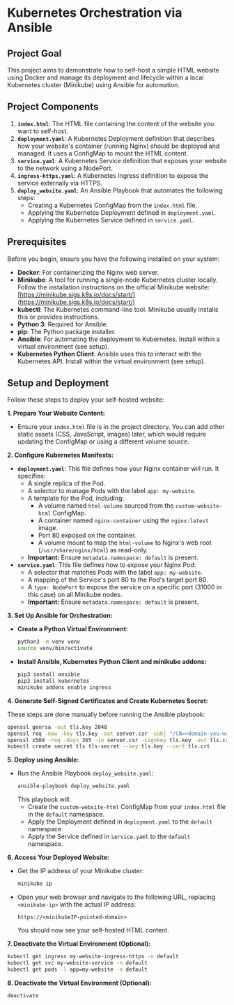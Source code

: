 # Kubernetes Orchestration via Ansible

## Project Goal

This project aims to demonstrate how to self-host a simple HTML website using Docker and manage its deployment and lifecycle within a local Kubernetes cluster (Minikube) using Ansible for automation.

## Project Components

1.  **`index.html`**: The HTML file containing the content of the website you want to self-host.
2.  **`deployment.yaml`**: A Kubernetes Deployment definition that describes how your website's container (running Nginx) should be deployed and managed. It uses a ConfigMap to mount the HTML content.
3.  **`service.yaml`**: A Kubernetes Service definition that exposes your website to the network using a NodePort.
4.  **`ingress-https.yaml`**: A Kubernetes Ingress definition to expose the service externally via HTTPS.
5.  **`deploy_website.yaml`**: An Ansible Playbook that automates the following steps:
    * Creating a Kubernetes ConfigMap from the `index.html` file.
    * Applying the Kubernetes Deployment defined in `deployment.yaml`.
    * Applying the Kubernetes Service defined in `service.yaml`.

## Prerequisites

Before you begin, ensure you have the following installed on your system:

* **Docker**: For containerizing the Nginx web server.
* **Minikube**: A tool for running a single-node Kubernetes cluster locally. Follow the installation instructions on the official Minikube website: [https://minikube.sigs.k8s.io/docs/start/](https://minikube.sigs.k8s.io/docs/start/)
* **kubectl**: The Kubernetes command-line tool. Minikube usually installs this or provides instructions.
* **Python 3**: Required for Ansible.
* **pip**: The Python package installer.
* **Ansible**: For automating the deployment to Kubernetes. Install within a virtual environment (see setup).
* **Kubernetes Python Client**: Ansible uses this to interact with the Kubernetes API. Install within the virtual environment (see setup).

## Setup and Deployment

Follow these steps to deploy your self-hosted website:

**1. Prepare Your Website Content:**

* Ensure your `index.html` file is in the project directory. You can add other static assets (CSS, JavaScript, images) later, which would require updating the ConfigMap or using a different volume source.

**2. Configure Kubernetes Manifests:**

* **`deployment.yaml`**: This file defines how your Nginx container will run. It specifies:
    * A single replica of the Pod.
    * A selector to manage Pods with the label `app: my-website`.
    * A template for the Pod, including:
        * A volume named `html-volume` sourced from the `custom-website-html` ConfigMap.
        * A container named `nginx-container` using the `nginx:latest` image.
        * Port 80 exposed on the container.
        * A volume mount to map the `html-volume` to Nginx's web root (`/usr/share/nginx/html`) as read-only.
    * **Important:** Ensure `metadata.namespace: default` is present.
* **`service.yaml`**: This file defines how to expose your Nginx Pod:
    * A selector that matches Pods with the label `app: my-website`.
    * A mapping of the Service's port 80 to the Pod's target port 80.
    * A `type: NodePort` to expose the service on a specific port (31000 in this case) on all Minikube nodes.
    * **Important:** Ensure `metadata.namespace: default` is present.

**3. Set Up Ansible for Orchestration:**

* **Create a Python Virtual Environment:**
    ```bash
    python3 -m venv venv
    source venv/bin/activate
    ```
* **Install Ansible, Kubernetes Python Client and minikube addons:**
    ```bash
    pip3 install ansible
    pip3 install kubernetes
    minikube addons enable ingress
    ```

**4. Generate Self-Signed Certificates and Create Kubernetes Secret:**

   These steps are done manually before running the Ansible playbook:

   ```bash
   openssl genrsa -out tls.key 2048
   openssl req -new -key tls.key -out server.csr -subj "/CN=<domain-you-want>" # Use your desired DNS name
   openssl x509 -req -days 365 -in server.csr -signkey tls.key -out tls.crt
   kubectl create secret tls tls-secret --key tls.key --cert tls.crt
   ```

**5. Deploy using Ansible:**

* Run the Ansible Playbook `deploy_website.yaml`:
    ```bash
    ansible-playbook deploy_website.yaml
    ```
    This playbook will:
    * Create the `custom-website-html` ConfigMap from your `index.html` file in the `default` namespace.
    * Apply the Deployment defined in `deployment.yaml` to the `default` namespace.
    * Apply the Service defined in `service.yaml` to the `default` namespace.

**6. Access Your Deployed Website:**

* Get the IP address of your Minikube cluster:
    ```bash
    minikube ip
    ```
* Open your web browser and navigate to the following URL, replacing `<minikube-ip>` with the actual IP address:
    ```
    https://<minikubeIP-pointed-domain>
    ```
    You should now see your self-hosted HTML content.
  
**7. Deactivate the Virtual Environment (Optional):**
   ```bash
   kubectl get ingress my-website-ingress-https -n default
   kubectl get svc my-website-service -n default
   kubectl get pods -l app=my-website -n default
   ```
  
**8. Deactivate the Virtual Environment (Optional):**
   ```bash
   deactivate
